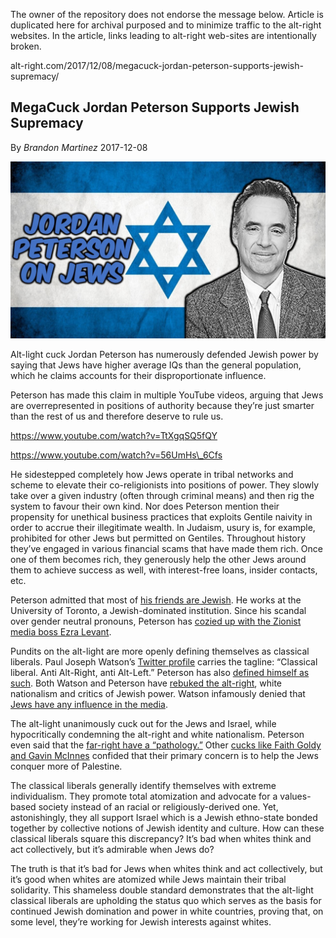 <link rel="stylesheet" href="../github-markdown.css">
<article class="markdown-body">

<red>The owner of the repository does not endorse the message below.
Article is duplicated here for archival purposed and to minimize traffic to the alt-right websites.
In the article, links leading to alt-right web-sites are intentionally broken.</red>

alt-right.com/2017/12/08/megacuck-jordan-peterson-supports-jewish-supremacy/

# MegaCuck Jordan Peterson Supports Jewish Supremacy

By *Brandon Martinez* 2017-12-08

![](Peterson-Jews.jpg)

Alt-light cuck Jordan Peterson has numerously defended Jewish power by saying that Jews have higher average IQs than the general population, which he claims accounts for their disproportionate influence.

Peterson has made this claim in multiple YouTube videos, arguing that Jews are overrepresented in positions of authority because they’re just smarter than the rest of us and therefore deserve to rule us.

https://www.youtube.com/watch?v=TtXgqSQ5fQY

https://www.youtube.com/watch?v=56UmHs\_6Cfs

He sidestepped completely how Jews operate in tribal networks and scheme to elevate their co-religionists into positions of power. They slowly take over a given industry (often through criminal means) and then rig the system to favour their own kind. Nor does Peterson mention their propensity for unethical business practices that exploits Gentile naivity in order to accrue their illegitimate wealth. In Judaism, usury is, for example, prohibited for other Jews but permitted on Gentiles. Throughout history they’ve engaged in various financial scams that have made them rich. Once one of them becomes rich, they generously help the other Jews around them to achieve success as well, with interest-free loans, insider contacts, etc.

Peterson admitted that most of [his friends are Jewish](https://www.youtube.com/watch?v=nKL3MsKRtJo). He works at the University of Toronto, a Jewish-dominated institution. Since his scandal over gender neutral pronouns, Peterson has [cozied up with the Zionist media boss Ezra Levant](https://www.youtube.com/watch?v=cXVDtICVwMA).

Pundits on the alt-light are more openly defining themselves as classical liberals. Paul Joseph Watson’s [Twitter profile](https://twitter.com/PrisonPlanet) carries the tagline: “Classical liberal. Anti Alt-Right, anti Alt-Left.” Peterson has also [defined himself as such](https://twitter.com/jordanbpeterson/status/896796053990760448). Both Watson and Peterson have [rebuked the alt-right](https://www.youtube.com/watch?v=fInko6WL9No), white nationalism and critics of Jewish power. Watson infamously denied that [Jews have any influence in the media](https://www.youtube.com/watch?v=26W-AQl2uZ4).

The alt-light unanimously cuck out for the Jews and Israel, while hypocritically condemning the alt-right and white nationalism. Peterson even said that the [far-right have a “pathology.”](https://twitter.com/jordanbpeterson/status/935870467302232064) Other [cucks like Faith Goldy and Gavin McInnes](#http://alt-right.com/2017/12/02/faith-goldy-gavin-mcinnes-zionist-supercucks/) confided that their primary concern is to help the Jews conquer more of Palestine.

The classical liberals generally identify themselves with extreme individualism. They promote total atomization and advocate for a values-based society instead of an racial or religiously-derived one. Yet, astonishingly, they all support Israel which is a Jewish ethno-state bonded together by collective notions of Jewish identity and culture. How can these classical liberals square this discrepancy? It’s bad when whites think and act collectively, but it’s admirable when Jews do?

The truth is that it’s bad for Jews when whites think and act collectively, but it’s good when whites are atomized while Jews maintain their tribal solidarity. This shameless double standard demonstrates that the alt-light classical liberals are upholding the status quo which serves as the basis for continued Jewish domination and power in white countries, proving that, on some level, they’re working for Jewish interests against whites.
